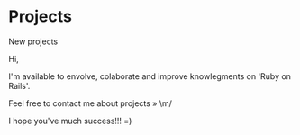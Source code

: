 # Projects
New projects

Hi,

I'm available to envolve, colaborate and improve knowlegments on 'Ruby on Rails'.

Feel free to contact me about projects  » \m/

I hope you've much success!!!  =)

